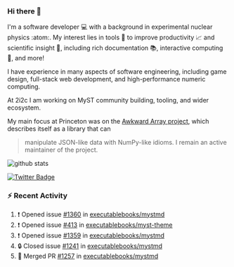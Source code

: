 ### Hi there 👋 

I'm a software developer 💻 with a background in experimental nuclear physics :atom:. My interest lies in tools :wrench: to improve productivity :chart_with_upwards_trend: and scientific insight :telescope:, including rich documentation 📚, interactive computing 🧮, and more! 

I have experience in many aspects of software engineering, including game design, full-stack web development, and high-performance numeric computing. 

At 2i2c I am working on MyST community building, tooling, and wider ecosystem. 

My main focus at Princeton was on the [Awkward Array project](awkward-array.org/), which describes itself as a library that can 
> manipulate JSON-like data with NumPy-like idioms. I remain an active maintainer of the project. 

![github stats](https://github-readme-stats.vercel.app/api?username=agoose77&show_icons=true&hide_rank=true&hide_title=true&bg_color=30,e76445,904e95&text_color=efe3ec&icon_color=efe3ec)
<!--
**agoose77/agoose77** is a ✨ _special_ ✨ repository because its `README.md` (this file) appears on your GitHub profile.

Here are some ideas to get you started:

- 🔭 I’m currently working on ...
- 🌱 I’m currently learning ...
- 👯 I’m looking to collaborate on ...
- 🤔 I’m looking for help with ...
- 💬 Ask me about ...
- 📫 How to reach me: ...
- 😄 Pronouns: ...
- ⚡ Fun fact: ...
-->

[![Twitter Badge](https://img.shields.io/twitter/follow/agoose77?style=flat-square&logo=Twitter&logoColor=white&color=cornflowerblue)](https://twitter.com/agoose77)

### :zap: Recent Activity

<!--START_SECTION:activity-->
1. ❗ Opened issue [#1360](https://github.com/executablebooks/mystmd/issues/1360) in [executablebooks/mystmd](https://github.com/executablebooks/mystmd)
2. ❗ Opened issue [#413](https://github.com/executablebooks/myst-theme/issues/413) in [executablebooks/myst-theme](https://github.com/executablebooks/myst-theme)
3. ❗ Opened issue [#1359](https://github.com/executablebooks/mystmd/issues/1359) in [executablebooks/mystmd](https://github.com/executablebooks/mystmd)
4. 🔒 Closed issue [#1241](https://github.com/executablebooks/mystmd/issues/1241) in [executablebooks/mystmd](https://github.com/executablebooks/mystmd)
5. 🎉 Merged PR [#1257](https://github.com/executablebooks/mystmd/pull/1257) in [executablebooks/mystmd](https://github.com/executablebooks/mystmd)
<!--END_SECTION:activity-->
